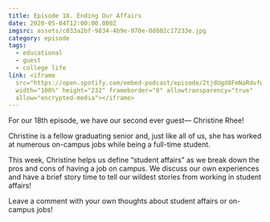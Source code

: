 ```yaml
---
title: Episode 18. Ending Our Affairs
date: 2020-05-04T12:00:00.000Z
imgsrc: assets/c033a2bf-9834-4b9e-970e-0d802c17233e.jpg
category: episode
tags:
  - educational
  - guest
  - college life
link: <iframe
  src="https://open.spotify.com/embed-podcast/episode/2tjdUgd8FmNaRdvfw4HmCc"
  width="100%" height="232" frameborder="0" allowtransparency="true"
  allow="encrypted-media"></iframe>
---
```

For our 18th episode, we have our second ever guest— Christine Rhee!

Christine is a fellow graduating senior and, just like all of us, she has worked at numerous on-campus jobs while being a full-time student.

This week, Christine helps us define “student affairs” as we break down the pros and cons of having a job on campus. We discuss our own experiences and have a brief story time to tell our wildest stories from working in student affairs!

Leave a comment with your own thoughts about student affairs or on-campus jobs!